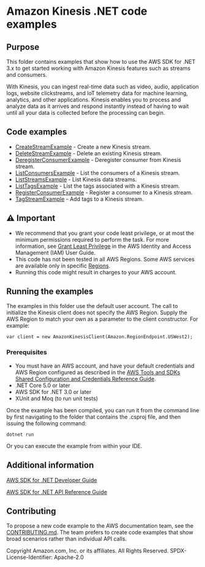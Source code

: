 # Amazon Kinesis .NET code examples

## Purpose

This folder contains examples that show how to use the AWS SDK for .NET 3.x to
get started working with Amazon Kinesis features such as streams and consumers.

With Kinesis, you can ingest real-time data such as video, audio, application
logs, website clickstreams, and IoT telemetry data for machine learning,
analytics, and other applications. Kinesis enables you to process and
analyze data as it arrives and respond instantly instead of having to wait
until all your data is collected before the processing can begin.

## Code examples

-   [CreateStreamExample](CreateStreamExample/) - Create a new Kinesis stream.
-   [DeleteStreamExample](DeleteStreamExample/) - Delete an existing Kinesis stream.
-   [DeregisterConsumerExample](DeregisterConsumerExample/) - Deregister consumer from Kinesis stream.
-   [ListConsumersExample](ListConsumersExample/) - List the consumers of a Kinesis stream.
-   [ListStreamsExample](ListStreamsExample/) - List Kinesis data streams.
-   [ListTagsExample](ListTagsExample/) - List the tags associated with a Kinesis stream.
-   [RegisterConsumerExample](RegisterConsumerExample/) - Register a consumer to a Kinesis stream.
-   [TagStreamExample](TagStreamExample/) - Add tags to a Kinesis stream.

## ⚠ Important

-   We recommend that you grant your code least privilege, or at most the minimum
    permissions required to perform the task. For more information, see
    [Grant Least Privilege](https://docs.aws.amazon.com/IAM/latest/UserGuide/best-practices.html#grant-least-privilege)
    in the AWS Identity and Access Management (IAM) User Guide.
-   This code has not been tested in all AWS Regions. Some AWS services are
    available only in specific [Regions](https://aws.amazon.com/about-aws/global-infrastructure/regional-product-services/).
-   Running this code might result in charges to your AWS account.

## Running the examples

The examples in this folder use the default user account. The call to
initialize the Kinesis client does not specify the AWS Region. Supply
the AWS Region to match your own as a parameter to the client constructor. For
example:

```
var client = new AmazonKinesisClient(Amazon.RegionEndpoint.USWest2);
```

### Prerequisites

-   You must have an AWS account, and have your default credentials and AWS Region
    configured as described in the [AWS Tools and SDKs Shared Configuration and
    Credentials Reference Guide](https://docs.aws.amazon.com/credref/latest/refdocs/creds-config-files.html).
-   .NET Core 5.0 or later
-   AWS SDK for .NET 3.0 or later
-   XUnit and Moq (to run unit tests)

Once the example has been compiled, you can run it from the command line by
first navigating to the folder that contains the .csproj file, and then
issuing the following command:

```
dotnet run
```

Or you can execute the example from within your IDE.

## Additional information

[AWS SDK for .NET Developer Guide](https://docs.aws.amazon.com/sdk-for-net/v3/developer-guide/welcome.html)

[AWS SDK for .NET API Reference Guide](https://docs.aws.amazon.com/sdkfornet/v3/apidocs/index.html)

## Contributing

To propose a new code example to the AWS documentation team, see the
[CONTRIBUTING.md](https://github.com/picante-io/aws-doc-sdk-examples/blob/main/CONTRIBUTING.md).
The team prefers to create code examples that show broad scenarios rather than
individual API calls.

Copyright Amazon.com, Inc. or its affiliates. All Rights Reserved. SPDX-License-Identifier: Apache-2.0
